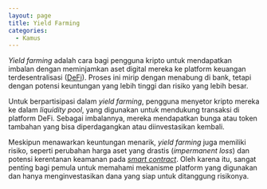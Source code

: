 ```yaml
---
layout: page
title: Yield Farming
categories:
  - Kamus
---
```


*Yield farming* adalah cara bagi pengguna kripto untuk mendapatkan imbalan dengan meminjamkan aset digital mereka ke platform keuangan terdesentralisasi ([DeFi](rojocrypto.com/defi/)). Proses ini mirip dengan menabung di bank, tetapi dengan potensi keuntungan yang lebih tinggi dan risiko yang lebih besar.

Untuk berpartisipasi dalam *yield farming*, pengguna menyetor kripto mereka ke dalam *liquidity pool*, yang digunakan untuk mendukung transaksi di platform DeFi. Sebagai imbalannya, mereka mendapatkan bunga atau token tambahan yang bisa diperdagangkan atau diinvestasikan kembali.

Meskipun menawarkan keuntungan menarik, *yield farming* juga memiliki risiko, seperti perubahan harga aset yang drastis (*impermanent loss*) dan potensi kerentanan keamanan pada [*smart contract*](https://rojocrypto.com/smart-contract/). Oleh karena itu, sangat penting bagi pemula untuk memahami mekanisme platform yang digunakan dan hanya menginvestasikan dana yang siap untuk ditanggung risikonya.